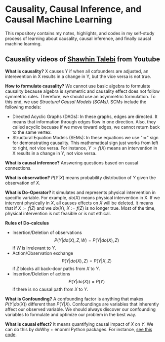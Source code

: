 # Causality, Causal Inference, and Causal Machine Learning
This repository contains my notes, highlights, and codes in my self-study process of learning about causality, causal inference, and finally causal machine learning.

## Causality videos of [Shawhin Talebi](https://www.youtube.com/watch?v=WqASiuM4a-A&list=PLz-ep5RbHosVVTz9HEzpI4d6xpWsc8rOa) from Youtube

**What is causality?** X causes Y if when all cofounders are adjusted, an interevention in X results in a change in Y, but the vice versa is not true.

**How to formulate causality?** We cannot use basic algebra to formulate causality because algebra is symmetric and causality effect does not follow symmetric rules. Therefore, we should use an asymmetric formulation. To this end, we use *Structural Causal Models (SCMs)*. SCMs include the following models:
- Directed Acyclic Graphs (DAGs): In these graphs, edges are directed. It means that information through edges flow in one direction. Also, they called acyclic becuase if we move toward edges, we cannot return back to the same vertex.
- Structural Equation Models (SEMs): In these equations we use ":=" sign for demonstrating causality. This mathematical sign just works from left to right, not vice versa. For instance, $Y := f(X)$ means an intervention in X results in a change in Y, not vice versa.

**What is causal inference?** Answering questions based on causal connections.

**What is observation?** $P(Y|X)$ means probability distribution of $Y$ given the observation of $X$.

**What is Do-Operator?** it simulates and represents physical intervention in specific variable. For example, $do(X)$ means physical intervention in X. If we intervent physically in $X$, all causes effects on $X$ will be deleted. It means that if $X := f(Z)$ and we $do(X)$, $X := f(Z)$ is no longer true. Most of the time, physical intervention is not feasible or is not ethical.

**Rules of Do-calculus**
- Insertion/Deletion of observations 
$$P(Y|do(X),Z,W) = P(Y|do(X),Z)$$ if $W$ is irrelevant to $Y$.
- Action/Observation exchange
$$P(Y|do(X),Z) = P(Y|X,Z)$$ if $Z$ blocks all back-door paths from $X$ to $Y$.
- Insertion/Deletion of actions
$$P(Y|do(X)) = P(Y)$$ if there is no causal path from $X$ to $Y$.

**What is Confounding?** A confounding factor is anything that makes $P(Y|do(X))$ different than $P(Y|X)$. Confoundings are variables that inherently affect our observed variable. We should always discover our confounding variables to formulate and optimize our problem in the best way.

**What is causal effect?** It means quantifying causal impact of $X$ on $Y$. We can do this by doWhy + enonml Python packages. For instance, [see this code](causal_inference/Causal_inference.ipynb).
